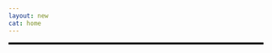 ```yaml
---
layout: new
cat: home
---
```

<div style="border: 2px solid Black; overflow: hidden; margin: 15px auto; max-width: 100%; max-height: 100%;">
<iframe scrolling="no" src="http://www.atlantajcc.org/pldb-live/bbyo-co-ed-fall-flag-football-league-37023/?back=pldb_active" style="border: 0px none; margin-left: -260; height: 100px; margin-top: -150; width: 700px;">
</iframe>
</div>
